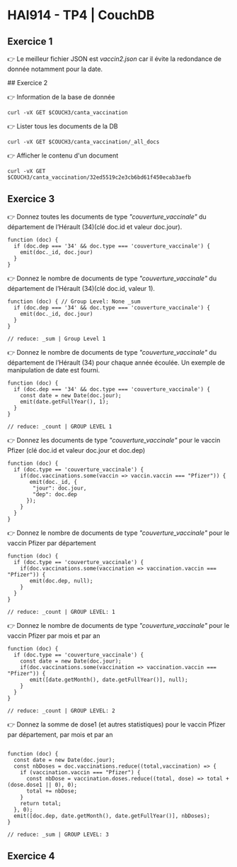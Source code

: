 # HAI914 - TP4 | CouchDB

## Exercice 1

👉 Le meilleur fichier JSON est *vaccin2.json* car il évite la redondance de donnée notamment pour la date.

## Exercice 2

👉 Information de la base de donnée

```curl
curl -vX GET $COUCH3/canta_vaccination
```

👉 Lister tous les documents de la DB

```curl
curl -vX GET $COUCH3/canta_vaccination/_all_docs
```

👉 Afficher le contenu d'un document

```curl
curl -vX GET $COUCH3/canta_vaccination/32ed5519c2e3cb6bd61f450ecab3aefb
```

## Exercice 3

👉 Donnez toutes les documents de type *"couverture_vaccinale"* du département de l’Hérault (34)(clé doc.id et valeur doc.jour).

```mango
function (doc) {
  if (doc.dep === '34' && doc.type === 'couverture_vaccinale') {
    emit(doc._id, doc.jour)
  }
}
```

👉 Donnez le nombre de documents de type *"couverture_vaccinale"* du département de l’Hérault (34)(clé doc.id, valeur 1).

```mango
function (doc) { // Group Level: None _sum
  if (doc.dep === '34' && doc.type === 'couverture_vaccinale') {
    emit(doc._id, doc.jour)
  }
}

// reduce: _sum | Group Level 1
```

👉 Donnez le nombre de documents de type *"couverture_vaccinale"* du département de l’Hérault (34) pour chaque année écoulée. Un exemple de manipulation de date est fourni.

```mango
function (doc) {
  if (doc.dep === '34' && doc.type === 'couverture_vaccinale') {
    const date = new Date(doc.jour);
    emit(date.getFullYear(), 1);
  }
}

// reduce: _count | GROUP LEVEL 1
```

👉 Donnez les documents de type *"couverture_vaccinale"* pour le vaccin Pfizer (clé doc.id et valeur doc.jour et doc.dep)

```mango
function (doc) {
  if (doc.type == 'couverture_vaccinale') {
    if(doc.vaccinations.some(vaccin => vaccin.vaccin === "Pfizer")) {
       emit(doc._id, {
        "jour": doc.jour,
        "dep": doc.dep
      });
    }
  }
}
```

👉 Donnez le nombre de documents de type *"couverture_vaccinale"* pour le vaccin Pfizer par département

```mango
function (doc) {
  if (doc.type == 'couverture_vaccinale') {
    if(doc.vaccinations.some(vaccination => vaccination.vaccin === "Pfizer")) {
       emit(doc.dep, null);
    }
  }
}

// reduce: _count | GROUP LEVEL: 1
```

👉 Donnez le nombre de documents de type *"couverture_vaccinale"* pour le vaccin Pfizer par mois et par an

```mango
function (doc) {
  if (doc.type == 'couverture_vaccinale') {
    const date = new Date(doc.jour);
    if(doc.vaccinations.some(vaccination => vaccination.vaccin === "Pfizer")) {
       emit([date.getMonth(), date.getFullYear()], null);
    }
  }
}

// reduce: _count | GROUP LEVEL: 2
```

👉 Donnez la somme de dose1 (et autres statistiques) pour le vaccin Pfizer par département, par mois et par an

```mango

function (doc) {
  const date = new Date(doc.jour);
  const nbDoses = doc.vaccinations.reduce((total,vaccination) => {
    if (vaccination.vaccin === "Pfizer") {
      const nbDose = vaccination.doses.reduce((total, dose) => total + (dose.dose1 || 0), 0);
      total += nbDose;
    }
    return total;
  }, 0);
  emit([doc.dep, date.getMonth(), date.getFullYear()], nbDoses);
}

// reduce: _sum | GROUP LEVEL: 3
```

## Exercice 4